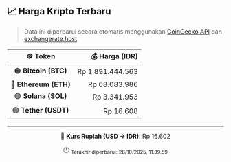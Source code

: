 

<!-- HARGA_KRIPTO -->
## 📈 Harga Kripto Terbaru

> Data ini diperbarui secara otomatis menggunakan [CoinGecko API](https://www.coingecko.com/) dan [exchangerate.host](https://exchangerate.host/)

<div align="center">

| 🪙 Token | 💰 Harga (IDR) |
|:------:|---------------:|
| 🟠 **Bitcoin (BTC)**   | Rp 1.891.444.563 |
| 🔵 **Ethereum (ETH)**  | Rp 68.083.986 |
| 🟣 **Solana (SOL)**    | Rp 3.341.953 |
| 🟢 **Tether (USDT)**   | Rp 16.608 |

---

💱 **Kurs Rupiah (USD → IDR)**: Rp 16.602

🕒 <sub>Terakhir diperbarui: 28/10/2025, 11.39.59</sub>

</div>
<!-- /HARGA_KRIPTO -->